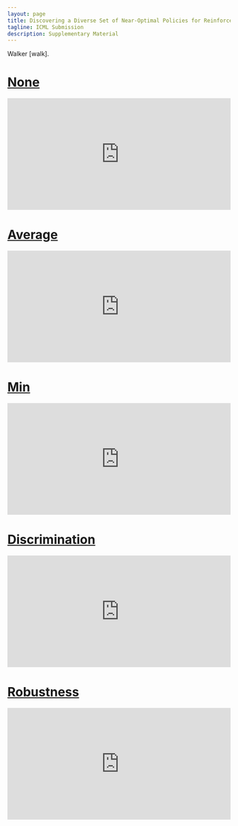 ```yaml
---
layout: page
title: Discovering a Diverse Set of Near-Optimal Policies for Reinforcement Learning
tagline: ICML Submission 
description: Supplementary Material 
---
```



Walker [walk].

# [None](#None)

<div style="width:100%;height:0px;position:relative;padding-bottom:50.000%;"><iframe src="https://streamable.com/e/6co27e?autoplay=1&nocontrols=1" frameborder="0" width="100%" height="100%" allowfullscreen allow="autoplay" style="width:100%;height:100%;position:absolute;left:0px;top:0px;overflow:hidden;"></iframe></div>

# [Average](#Average)

<div style="width:100%;height:0px;position:relative;padding-bottom:50.000%;"><iframe src="https://streamable.com/e/3teo12?autoplay=1&nocontrols=1" frameborder="0" width="100%" height="100%" allowfullscreen allow="autoplay" style="width:100%;height:100%;position:absolute;left:0px;top:0px;overflow:hidden;"></iframe></div>

# [Min](#Min)

<div style="width:100%;height:0px;position:relative;padding-bottom:50.000%;"><iframe src="https://streamable.com/e/07f7w0?autoplay=1&nocontrols=1" frameborder="0" width="100%" height="100%" allowfullscreen allow="autoplay" style="width:100%;height:100%;position:absolute;left:0px;top:0px;overflow:hidden;"></iframe></div>

# [Discrimination](#Discrimination)

<div style="width:100%;height:0px;position:relative;padding-bottom:50.000%;"><iframe src="https://streamable.com/e/7ef59a?autoplay=1&nocontrols=1" frameborder="0" width="100%" height="100%" allowfullscreen allow="autoplay" style="width:100%;height:100%;position:absolute;left:0px;top:0px;overflow:hidden;"></iframe></div>

# [Robustness](#Robustness)

<div style="width:100%;height:0px;position:relative;padding-bottom:50.000%;"><iframe src="https://streamable.com/e/s1c40t?autoplay=1&nocontrols=1" frameborder="0" width="100%" height="100%" allowfullscreen allow="autoplay" style="width:100%;height:100%;position:absolute;left:0px;top:0px;overflow:hidden;"></iframe></div>
